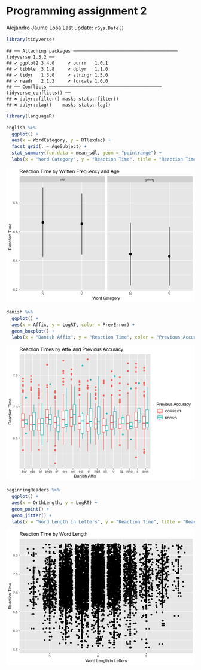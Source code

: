 Programming assignment 2
================
Alejandro Jaume Losa
Last update: `rSys.Date()`

``` r
library(tidyverse)
```

    ## ── Attaching packages ─────────────────────────────────────── tidyverse 1.3.2 ──
    ## ✔ ggplot2 3.4.0     ✔ purrr   1.0.1
    ## ✔ tibble  3.1.8     ✔ dplyr   1.1.0
    ## ✔ tidyr   1.3.0     ✔ stringr 1.5.0
    ## ✔ readr   2.1.3     ✔ forcats 1.0.0
    ## ── Conflicts ────────────────────────────────────────── tidyverse_conflicts() ──
    ## ✖ dplyr::filter() masks stats::filter()
    ## ✖ dplyr::lag()    masks stats::lag()

``` r
library(languageR)
```

``` r
english %>%
  ggplot() +
  aes(x = WordCategory, y = RTlexdec) +
  facet_grid(. ~ AgeSubject) +
  stat_summary(fun.data = mean_sdl, geom = "pointrange") +
  labs(x = "Word Category", y = "Reaction Time", title = "Reaction Time by Written Frequency and Age")
```

![](README_files/figure-gfm/scartter%202-1.png)<!-- -->

``` r
danish %>%
  ggplot() +
  aes(x = Affix, y = LogRT, color = PrevError) +
  geom_boxplot() +
  labs(x = "Danish Affix", y = "Reaction Time", color = "Previous Accuracy", title = "Reaction Times by Affix and Previous Accuracy")
```

![](README_files/figure-gfm/boxplot-1.png)<!-- -->

``` r
beginningReaders %>%
  ggplot() +
  aes(x = OrthLength, y = LogRT) +
  geom_point() +
  geom_jitter() +
  labs(x = "Word Length in Letters", y = "Reaction Time", title = "Reaction Time by Word Length")
```

![](README_files/figure-gfm/bivariate%20scatterplot-1.png)<!-- -->
